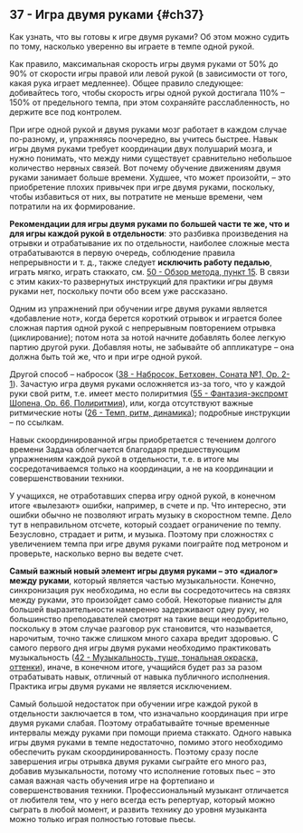 ## 37 - Игра двумя руками {#ch37}

Как узнать, что вы готовы к игре двумя руками? Об этом можно судить по тому, насколько уверенно вы играете в темпе одной рукой.

Как правило, максимальная скорость игры двумя руками от 50% до 90% от скорости игры правой или левой рукой (в зависимости от того, какая рука играет медленнее). Общее правило следующее: добивайтесь того, чтобы скорость игры одной рукой достигала 110% – 150% от предельного темпа, при этом сохраняйте расслабленность, но держите все под контролем.

При игре одной рукой и двумя руками мозг работает в каждом случае по-разному, и, упражняясь поочередно, вы учитесь быстрее. Навык игры двумя руками требует координации двух полушарий мозга, и нужно понимать, что между ними существует сравнительно небольшое количество нервных связей. Вот почему обучение движениям двумя руками занимает больше времени. Худшее, что может произойти, – это приобретение плохих привычек при игре двумя руками, поскольку, чтобы избавиться от них, вы потратите не меньше времени, чем потратили на их формирование.

**Рекомендации для игры двумя руками по большей части те же, что и для игры каждой рукой в отдельности**: это разбивка произведения на отрывки и отрабатывание их по отдельности, наиболее сложные места отрабатываются в первую очередь, соблюдение правила непрерывности и т. д., также следует **исключить работу педалью**, играть мягко, играть стаккато, см. [50 - Обзор метода, пункт 15](#ch50). В связи с этим каких-то развернутых инструкций для практики игры двумя руками нет, поскольку почти обо всем уже рассказано.

Одним из упражнений при обучении игре двумя руками является «добавление нот», когда берется короткий отрывок и играется более сложная партия одной рукой с непрерывным повторением отрывка (циклирование); потом нота за нотой начните добавлять более легкую партию другой руки. Добавляя ноты, не забывайте об аппликатуре – она должна быть той же, что и при игре одной рукой.

Другой способ – набросок ([38 - Набросок, Бетховен, Соната №1, Op. 2-1](#ch38)). Зачастую игра двумя руками осложняется из-за того, что у каждой руки свой ритм, т.е. имеет место полиритмия ([55 - Фантазия-экспромт Шопена, Op. 66, Полиритмия](#ch55)), или, когда отсутствуют важные ритмические ноты ([26 - Темп, ритм, динамика](#ch26)); подробные инструкции – по ссылкам.

Навык скоординированной игры приобретается с течением долгого времени Задача облегчается благодаря предшествующим упражнениям каждой рукой в отдельности, т.е. в итоге мы сосредотачиваемся только на координации, а не на координации и совершенствовании техники.

У учащихся, не отработавших сперва игру одной рукой, в конечном итоге «вылезают» ошибки, например, в счете и пр. Что интересно, эти ошибки обычно не позволяют играть музыку в скоростном темпе. Дело тут в неправильном отсчете, который создает ограничение по темпу. Безусловно, страдает и ритм, и музыка. Поэтому при сложностях с увеличением темпа при игре двумя руками поиграйте под метроном и проверьте, насколько верно вы ведете счет.

**Самый важный новый элемент игры двумя руками – это «диалог» между руками**, который является частью музыкальности. Конечно, синхронизация рук необходима, но если вы сосредоточитесь на связях между руками, это произойдет само собой. Некоторые пианисты для большей выразительности намеренно задерживают одну руку, но большинство преподавателей смотрят на такие вещи неодобрительно, поскольку в этом случае разговор рук становится, что называется, нарочитым, точно также слишком много сахара вредит здоровью. С самого первого дня игры двумя руками необходимо практиковать музыкальность ([42 - Музыкальность, туше, тональная окраска, оттенки](#ch42)), иначе, в конечном итоге, учащийся будет раз за разом отрабатывать навык, отличный от навыка публичного исполнения. Практика игры двумя руками не является исключением.

Самый большой недостаток при обучении игре каждой рукой в отдельности заключается в том, что изначально координация при игре двумя руками слабая. Поэтому отрабатывайте точные временные интервалы между руками при помощи приема стаккато. Одного навыка игры двумя руками в темпе недостаточно, помимо этого необходимо обеспечить рукам скоординированность. Поэтому сразу после завершения игры отрывка двумя руками сыграйте его много раз, добавив музыкальности, потому что исполнение готовых пьес – это самая важная часть обучения игре на фортепиано и совершенствования техники. Профессиональный музыкант отличается от любителя тем, что у него всегда есть репертуар, который можно сыграть в любой момент, и развить технику до уровня музыканта можно только играя полностью готовые пьесы.
